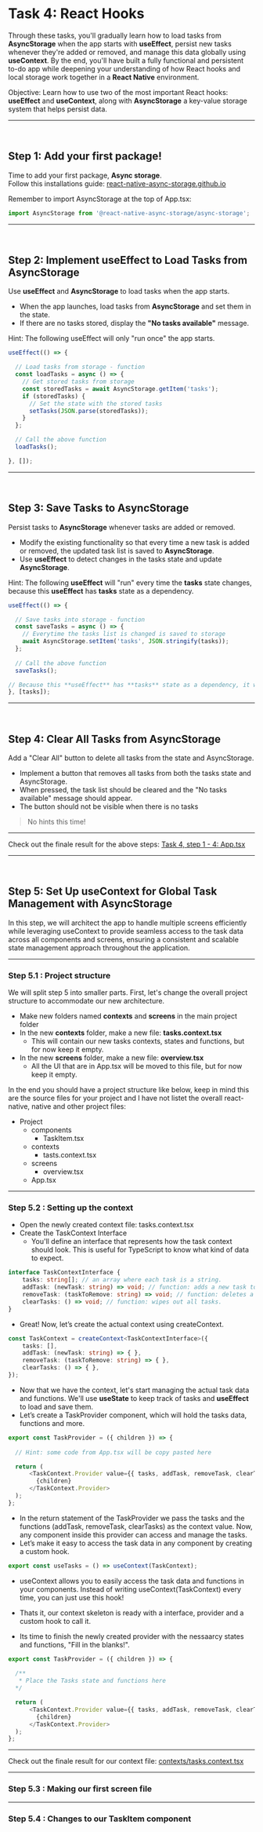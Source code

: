 # Task 4: React Hooks

Through these tasks, you'll gradually learn how to load tasks from **AsyncStorage** when the app starts with **useEffect**, persist new tasks whenever they're added or removed, and manage this data globally using **useContext**. By the end, you'll have built a fully functional and persistent to-do app while deepening your understanding of how React hooks and local storage work together in a **React Native** environment.

Objective: Learn how to use two of the most important React hooks: **useEffect** and **useContext**, along with **AsyncStorage** a key-value storage system that helps persist data.

---
<br/>

## Step 1: Add your first package! 
Time to add your first package, **Async storage**.\
Follow this installations guide: [react-native-async-storage.github.io](https://react-native-async-storage.github.io/async-storage/docs/install/)

Remember to import AsyncStorage at the top of App.tsx:
```js
import AsyncStorage from '@react-native-async-storage/async-storage';
```
---
<br/>

## Step 2: Implement useEffect to Load Tasks from AsyncStorage
Use **useEffect** and **AsyncStorage** to load tasks when the app starts.

- When the app launches, load tasks from **AsyncStorage** and set them in the state.
- If there are no tasks stored, display the **"No tasks available"** message.

Hint: The following useEffect will only "run once" the app starts.
```js
useEffect(() => {

  // Load tasks from storage - function
  const loadTasks = async () => {
    // Get stored tasks from storage
    const storedTasks = await AsyncStorage.getItem('tasks');
    if (storedTasks) {
      // Set the state with the stored tasks
      setTasks(JSON.parse(storedTasks));
    }
  };

  // Call the above function
  loadTasks();

}, []);
```
---
<br/>

## Step 3: Save Tasks to AsyncStorage
Persist tasks to **AsyncStorage** whenever tasks are added or removed.

- Modify the existing functionality so that every time a new task is added or removed, the updated task list is saved to **AsyncStorage**.
- Use **useEffect** to detect changes in the tasks state and update **AsyncStorage**.

Hint: The following **useEffect** will "run" every time the **tasks** state changes, because this **useEffect** has **tasks** state as a dependency.
```js
useEffect(() => {

  // Save tasks into storage - function
  const saveTasks = async () => {
    // Everytime the tasks list is changed is saved to storage
    await AsyncStorage.setItem('tasks', JSON.stringify(tasks));
  };
  
  // Call the above function
  saveTasks();

// Because this **useEffect** has **tasks** state as a dependency, it will "run" everytime the tasks list is changed
}, [tasks]);
```

---
<br/>

## Step 4: Clear All Tasks from AsyncStorage
Add a "Clear All" button to delete all tasks from the state and AsyncStorage.

- Implement a button that removes all tasks from both the tasks state and AsyncStorage.
- When pressed, the task list should be cleared and the "No tasks available" message should appear.
- The button should not be visible when there is no tasks

> No hints this time!

---

Check out the finale result for the above steps:
[Task 4, step 1 - 4: App.tsx](https://github.com/fak1337/pentia_mobile_learning_tasks/blob/main/React-Native/Task4/step1-4_src/App.tsx)

---
<br/>

## Step 5: Set Up useContext for Global Task Management with AsyncStorage
In this step, we will architect the app to handle multiple screens efficiently while leveraging useContext to provide seamless access to the task data across all components and screens, ensuring a consistent and scalable state management approach throughout the application.

---
### Step 5.1 : Project structure
We will split step 5 into smaller parts. First, let's change the overall project structure to accommodate our new architecture.

- Make new folders named **contexts** and **screens** in the main project folder
- In the new **contexts** folder, make a new file: **tasks.context.tsx**
  - This will contain our new tasks contexts, states and functions, but for now keep it empty.
- In the new **screens** folder, make a new file: **overview.tsx**
  - All the UI that are in App.tsx will be moved to this file, but for now keep it empty.

In the end you should have a project structure like below, keep in mind this are the source files for your project and I have not listet the overall react-native, native and other project files:
- Project
  - components
    - TaskItem.tsx
  - contexts
    - tasts.context.tsx
  - screens
    - overview.tsx
  - App.tsx

---
### Step 5.2 : Setting up the context
- Open the newly created context file: tasks.context.tsx
- Create the TaskContext Interface
  - You'll define an interface that represents how the task context should look. This is useful for TypeScript to know what kind of data to expect.

```ts
interface TaskContextInterface {
    tasks: string[]; // an array where each task is a string.
    addTask: (newTask: string) => void; // function: adds a new task to the list.
    removeTask: (taskToRemove: string) => void; // function: deletes a task from the list.
    clearTasks: () => void; // function: wipes out all tasks.
}
```

- Great! Now, let’s create the actual context using createContext.
```ts
const TaskContext = createContext<TaskContextInterface>({
    tasks: [],
    addTask: (newTask: string) => { },
    removeTask: (taskToRemove: string) => { },
    clearTasks: () => { },
});
```

- Now that we have the context, let's start managing the actual task data and functions. We'll use **useState** to keep track of tasks and **useEffect** to load and save them.
- Let’s create a TaskProvider component, which will hold the tasks data, functions and more.

```ts
export const TaskProvider = ({ children }) => {
  
  // Hint: some code from App.tsx will be copy pasted here

  return (
      <TaskContext.Provider value={{ tasks, addTask, removeTask, clearTasks }}>
        {children}
      </TaskContext.Provider>
  );
};
```
 - In the return statement of the TaskProvider we pass the tasks and the functions (addTask, removeTask, clearTasks) as the context value. Now, any component inside this provider can access and manage the tasks.
 - Let’s make it easy to access the task data in any component by creating a custom hook.

```ts
export const useTasks = () => useContext(TaskContext);
```
- useContext allows you to easily access the task data and functions in your components. Instead of writing useContext(TaskContext) every time, you can just use this hook!
- Thats it, our context skeleton is ready with a interface, provider and a custom hook to call it.

- Its time to finish the newly created provider with the nessaarcy states and functions, "Fill in the blanks!".
```ts
export const TaskProvider = ({ children }) => {
  
  /**
   * Place the Tasks state and functions here
  */

  return (
      <TaskContext.Provider value={{ tasks, addTask, removeTask, clearTasks }}>
        {children}
      </TaskContext.Provider>
  );
};
```

---

Check out the finale result for our context file:
[contexts/tasks.context.tsx](https://github.com/fak1337/pentia_mobile_learning_tasks/blob/main/React-Native/Task4/step5_src/contexts/tasks.context.tsx)

---
### Step 5.3 : Making our first screen file


---
### Step 5.4 : Changes to our TaskItem component

